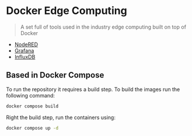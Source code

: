 # Docker Edge Computing

> A set full of tools used in the industry edge computing built on top of Docker

- [NodeRED](https://nodered.org/)
- [Grafana](https://grafana.com/)
- [InfluxDB](https://influxdata.com/)

## Based in Docker Compose

To run the repository it requires a build step. To build the images run the following command:

```bash
docker compose build
```

Right the build step, run the containers using:

```bash
docker compose up -d
```

